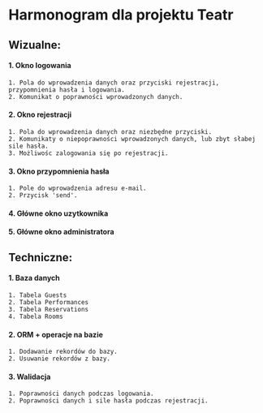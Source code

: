 # Harmonogram dla projektu Teatr

## Wizualne: 

#### 1. Okno logowania
    1. Pola do wprowadzenia danych oraz przyciski rejestracji, przypomnienia hasła i logowania.
    2. Komunikat o poprawności wprowadzonych danych.
#### 2. Okno rejestracji
    1. Pola do wprowadzenia danych oraz niezbędne przyciski.
    2. Komunikaty o niepoprawności wprowadzonych danych, lub zbyt słabej sile hasła.
    3. Możliwośc zalogowania się po rejestracji.
#### 3. Okno przypomnienia hasła    
    1. Pole do wprowadzenia adresu e-mail.
    2. Przycisk 'send'.
#### 4. Główne okno uzytkownika
    
#### 5. Główne okno administratora

## Techniczne:

#### 1. Baza danych
    1. Tabela Guests
    2. Tabela Performances
    3. Tabela Reservations
    4. Tabela Rooms
#### 2. ORM + operacje na bazie
    1. Dodawanie rekordów do bazy.
    2. Usuwanie rekordów z bazy.
#### 3. Walidacja
    1. Poprawności danych podczas logowania.
    2. Poprawności danych i sile hasła podczas rejestracji.
